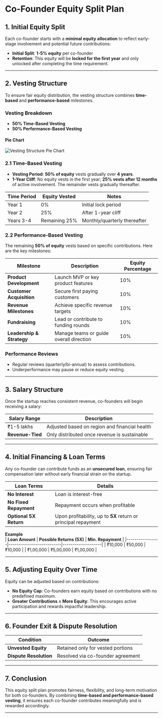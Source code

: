 # Co-Founder Equity Split Plan

## **1. Initial Equity Split**  
Each co-founder starts with a **minimal equity allocation** to reflect early-stage involvement and potential future contributions:

- **Initial Split**: **1-5% equity** per co-founder
- **Retention**: This equity will be **locked for the first year** and only unlocked after completing the time requirement.

---

## **2. Vesting Structure**  

To ensure fair equity distribution, the vesting structure combines **time-based** and **performance-based** milestones.

### **Vesting Breakdown**
- **50% Time-Based Vesting**
- **50% Performance-Based Vesting**

#### **Pie Chart**
![Vesting Structure Pie Chart](https://quickchart.io/chart?c=%7Btype:%22pie%22,data:%7Blabels:%5B%2250%25%20Time-Based%20Vesting%22,%2250%25%20Performance-Based%20Vesting%22%5D,datasets:%5B%7Bdata:%5B50,50%5D%7D%5D%7D%7D)

### **2.1 Time-Based Vesting**
- **Vesting Period**: **50% of equity** vests gradually over **4 years**.
- **1-Year Cliff**: No equity vests in the first year; **25% vests after 12 months** of active involvement. The remainder vests gradually thereafter.

| **Time Period** | **Equity Vested** | **Notes**                     |
|------------------|-------------------|-------------------------------|
| Year 1           | 0%                | Initial lock period           |
| Year 2           | 25%               | After 1-year cliff            |
| Years 3-4        | Remaining 25%     | Monthly/quarterly thereafter   |

### **2.2 Performance-Based Vesting**  
The remaining **50% of equity** vests based on specific contributions. Here are the key milestones:

| **Milestone**                 | **Description**                        | **Equity Percentage** |
|-------------------------------|----------------------------------------|------------------------|
| **Product Development**       | Launch MVP or key product features     | 10%                    |
| **Customer Acquisition**      | Secure first paying customers          | 10%                    |
| **Revenue Milestones**        | Achieve specific revenue targets       | 10%                    |
| **Fundraising**               | Lead or contribute to funding rounds   | 10%                    |
| **Leadership & Strategy**     | Manage teams or guide overall direction | 10%                    |

### **Performance Reviews**
- Regular reviews (quarterly/bi-annual) to assess contributions.
- Underperformance may pause or reduce equity vesting.

---

## **3. Salary Structure**

Once the startup reaches consistent revenue, co-founders will begin receiving a salary:

| **Salary Range** | **Description**                               |
|-------------------|-----------------------------------------------|
| ₹1-5 lakhs        | Adjusted based on region and financial health |
| **Revenue-Tied**  | Only distributed once revenue is sustainable  |

---

## **4. Initial Financing & Loan Terms**

Any co-founder can contribute funds as an **unsecured loan**, ensuring fair compensation later without early financial strain on the startup.

| **Loan Terms**         | **Details**                       |
|------------------------|-----------------------------------|
| **No Interest**        | Loan is interest-free              |
| **No Fixed Repayment** | Repayment occurs when profitable   |
| **Optional 5X Return** | Upon profitability, up to **5X** return or principal repayment |

**Example**  
| **Loan Amount** | **Possible Returns (5X)** | **Min. Repayment** |
|-----------------|---------------------------|--------------------|
| ₹10,000         | ₹50,000                   | ₹10,000            |
| ₹1,00,000       | ₹5,00,000                 | ₹1,00,000          |

---

## **5. Adjusting Equity Over Time**

Equity can be adjusted based on contributions:

- **No Equity Cap**: Co-founders earn equity based on contributions with no predefined maximum.
- **Greater Contributions = More Equity**: This encourages active participation and rewards impactful leadership.

---

## **6. Founder Exit & Dispute Resolution**

| **Condition**               | **Outcome**                         |
|-----------------------------|-------------------------------------|
| **Unvested Equity**         | Retained only for vested portions    |
| **Dispute Resolution**      | Resolved via co-founder agreement     |

---

## **7. Conclusion**  
This equity split plan promotes fairness, flexibility, and long-term motivation for both co-founders. By combining **time-based and performance-based vesting**, it ensures each co-founder contributes meaningfully and is rewarded accordingly.

---
